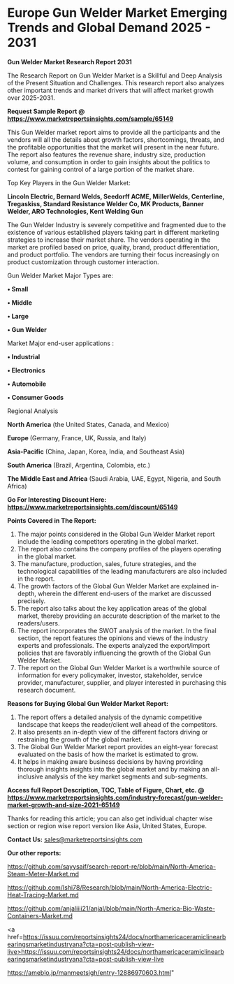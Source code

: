 # Europe Gun Welder Market Emerging Trends and Global Demand 2025 - 2031

<strong>Gun Welder Market Research Report 2031</strong>

The Research Report on Gun Welder Market is a Skillful and Deep Analysis of the Present Situation and Challenges. This research report also analyzes other important trends and market drivers that will affect market growth over 2025-2031.

<strong>Request Sample Report @ <a href=https://www.marketreportsinsights.com/sample/65149>https://www.marketreportsinsights.com/sample/65149</a></strong>

This Gun Welder market report aims to provide all the participants and the vendors will all the details about growth factors, shortcomings, threats, and the profitable opportunities that the market will present in the near future. The report also features the revenue share, industry size, production volume, and consumption in order to gain insights about the politics to contest for gaining control of a large portion of the market share.

Top Key Players in the Gun Welder Market:

<strong>Lincoln Electric, Bernard Welds, Seedorff ACME, MillerWelds, Centerline, Tregaskiss, Standard Resistance Welder Co, MK Products, Banner Welder, ARO Technologies, Kent Welding Gun</strong>

The Gun Welder Industry is severely competitive and fragmented due to the existence of various established players taking part in different marketing strategies to increase their market share. The vendors operating in the market are profiled based on price, quality, brand, product differentiation, and product portfolio. The vendors are turning their focus increasingly on product customization through customer interaction.

Gun Welder Market Major Types are:

<strong>• Small

• Middle

• Large

• Gun Welder</strong>

Market Major end-user applications :

<strong>• Industrial

• Electronics

• Automobile

• Consumer Goods</strong>

Regional Analysis

</u><strong><b>North America</b></strong> (the United States, Canada, and Mexico)

<strong><b>Europe </b></strong>(Germany, France, UK, Russia, and Italy)

<strong><b>Asia-Pacific</b></strong> (China, Japan, Korea, India, and Southeast Asia)

<strong><b>South America</b></strong> (Brazil, Argentina, Colombia, etc.)

<strong><b>The Middle East and Africa</b></strong> (Saudi Arabia, UAE, Egypt, Nigeria, and South Africa)

<strong>Go For Interesting Discount Here: <a href=https://www.marketreportsinsights.com/discount/65149>https://www.marketreportsinsights.com/discount/65149</a></strong>

<strong>Points Covered in The Report:</strong>
<ol>
  <li>The major points considered in the Global Gun Welder Market report include the leading competitors operating in the global market.</li>
  <li>The report also contains the company profiles of the players operating in the global market.</li>
  <li>The manufacture, production, sales, future strategies, and the technological capabilities of the leading manufacturers are also included in the report.</li>
  <li>The growth factors of the Global Gun Welder Market are explained in-depth, wherein the different end-users of the market are discussed precisely.</li>
  <li>The report also talks about the key application areas of the global market, thereby providing an accurate description of the market to the readers/users.</li>
  <li>The report incorporates the SWOT analysis of the market. In the final section, the report features the opinions and views of the industry experts and professionals. The experts analyzed the export/import policies that are favorably influencing the growth of the Global Gun Welder Market.</li>
  <li>The report on the Global Gun Welder Market is a worthwhile source of information for every policymaker, investor, stakeholder, service provider, manufacturer, supplier, and player interested in purchasing this research document.</li>
</ol>
<strong>Reasons for Buying Global Gun Welder Market Report:</strong>

<ol>
  <li>The report offers a detailed analysis of the dynamic competitive landscape that keeps the reader/client well ahead of the competitors.</li>
  <li>It also presents an in-depth view of the different factors driving or restraining the growth of the global market.</li>
  <li>The Global Gun Welder Market report provides an eight-year forecast evaluated on the basis of how the market is estimated to grow.</li>
  <li>It helps in making aware business decisions by having providing thorough insights insights into the global market and by making an all-inclusive analysis of the key market segments and sub-segments.</li>
</ol>
<strong>Access full Report Description, TOC, Table of Figure, Chart, etc. @ <a href=https://www.marketreportsinsights.com/industry-forecast/gun-welder-market-growth-and-size-2021-65149>https://www.marketreportsinsights.com/industry-forecast/gun-welder-market-growth-and-size-2021-65149</a></strong>


Thanks for reading this article; you can also get individual chapter wise section or region wise report version like Asia, United States, Europe.

<strong>Contact Us:</strong>
sales@marketreportsinsights.com

<strong>Our other reports:</strong>

<a href=https://github.com/sayysaif/search-report-re/blob/main/North-America-Steam-Meter-Market.md>https://github.com/sayysaif/search-report-re/blob/main/North-America-Steam-Meter-Market.md</a>

<a href=https://github.com/Ishi78/Research/blob/main/North-America-Electric-Heat-Tracing-Market.md>https://github.com/Ishi78/Research/blob/main/North-America-Electric-Heat-Tracing-Market.md</a>

<a href=https://github.com/anjaliiii21/anjal/blob/main/North-America-Bio-Waste-Containers-Market.md>https://github.com/anjaliiii21/anjal/blob/main/North-America-Bio-Waste-Containers-Market.md</a>

<a href=https://issuu.com/reportsinsights24/docs/northamericaceramiclinearbearingsmarketindustryana?cta=post-publish-view-live>https://issuu.com/reportsinsights24/docs/northamericaceramiclinearbearingsmarketindustryana?cta=post-publish-view-live</a>

<a href=https://ameblo.jp/manmeetsigh/entry-12886970603.html>https://ameblo.jp/manmeetsigh/entry-12886970603.html</a>"
